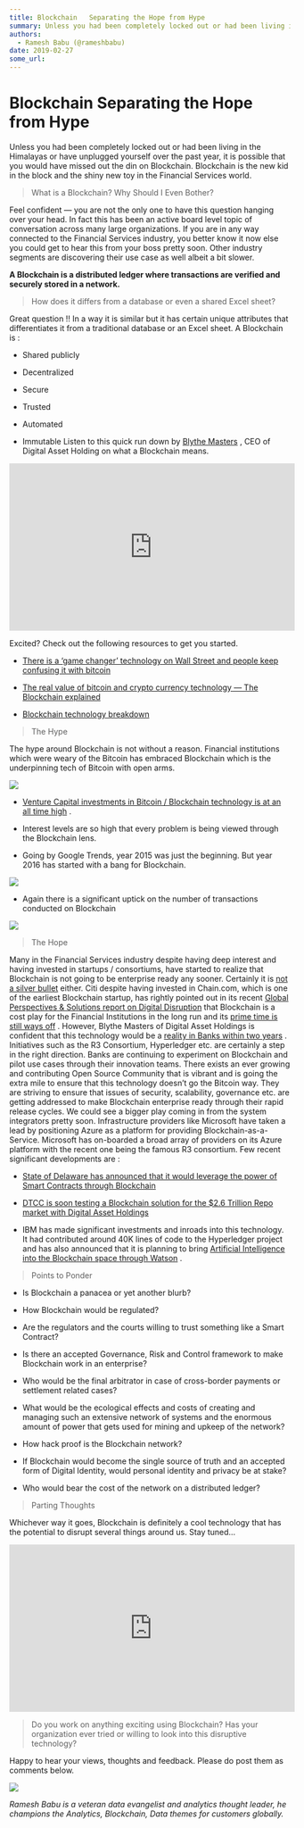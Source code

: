 ```yaml
---
title: Blockchain   Separating the Hope from Hype
summary: Unless you had been completely locked out or had been living in the Himalayas or have unplugged yourself over the past year, it is possible that you would have missed out the din on Blockchain. Blockchain is the new kid in the block and the shiny new toy in the Financial Services world. What is a Blockchain? Why Should I Even Bother? Feel confident — you are not the only one to have this question hanging over your head. In fact this has been an active board level topic of conversation across man
authors:
  - Ramesh Babu (@rameshbabu)
date: 2019-02-27
some_url: 
---
```


# Blockchain   Separating the Hope from Hype


Unless you had been completely locked out or had been living in the Himalayas or have unplugged yourself over the past year, it is possible that you would have missed out the din on Blockchain. Blockchain is the new kid in the block and the shiny new toy in the Financial Services world.
> What is a Blockchain? Why Should I Even Bother?

Feel confident — you are not the only one to have this question hanging over your head. In fact this has been an active board level topic of conversation across many large organizations. If you are in any way connected to the Financial Services industry, you better know it now else you could get to hear this from your boss pretty soon. Other industry segments are discovering their use case as well albeit a bit slower.
 
**A Blockchain is a distributed ledger where transactions are verified and securely stored in a network.**
 
> How does it differs from a database or even a shared Excel sheet?

Great question !! In a way it is similar but it has certain unique attributes that differentiates it from a traditional database or an Excel sheet.
A Blockchain is :



 * Shared publicly

 * Decentralized

 * Secure

 * Trusted

 * Automated

 * Immutable
Listen to this quick run down by 
[Blythe Masters](https://www.linkedin.com/in/blythemasters)
 , CEO of Digital Asset Holding on what a Blockchain means.

<iframe allowfullscreen="" frameborder="0" height="300" scrolling="no" src="https://www.youtube.com/embed/ycMCGBuDJLQ" width="512"></iframe>

Excited? Check out the following resources to get you started.



 *  [There is a ‘game changer’ technology on Wall Street and people keep confusing it with bitcoin](http://www.businessinsider.com/what-is-blockchain-2016-3) 

 *  [The real value of bitcoin and crypto currency technology — The Blockchain explained](https://www.youtube.com/watch?v=YIVAluSL9SU) 

 *  [Blockchain technology breakdown](https://followmyvote.com/infographics/blockchain-technology-breakdown-infographic/) 
> The Hype

The hype around Blockchain is not without a reason. Financial institutions which were weary of the Bitcoin has embraced Blockchain which is the underpinning tech of Bitcoin with open arms.

![](https://api.kauri.io:443/ipfs/QmRZiGPqukeuXqsuVQeKdzihUKZVj8VMKHz5e79quNQ867)




 *  [Venture Capital investments in Bitcoin / Blockchain technology is at an all time high](https://www.weusecoins.com/en/venture-capital-investments-in-bitcoin-and-blockchain-companies/) .

 * Interest levels are so high that every problem is being viewed through the Blockchain lens.

 * Going by Google Trends, year 2015 was just the beginning. But year 2016 has started with a bang for Blockchain.

![](https://api.kauri.io:443/ipfs/QmS795JwtefD7znkKDEzsrHKf3cfYdhEr82DJe5fmX9y6T)




 * Again there is a significant uptick on the number of transactions conducted on Blockchain

![](https://api.kauri.io:443/ipfs/Qmatvg9K5XSBcNRSfpMbpaxAwNqKMKM22tLk658WD91vBQ)

> The Hope

Many in the Financial Services industry despite having deep interest and having invested in startups / consortiums, have started to realize that Blockchain is not going to be enterprise ready any sooner. Certainly it is 
[not a silver bullet](https://www.linkedin.com/pulse/why-blockchain-silver-bullet-financial-services-dr-avtar-sehra)
 either.
Citi despite having invested in Chain.com, which is one of the earliest Blockchain startup, has rightly pointed out in its recent 
[Global Perspectives & Solutions report on Digital Disruption](https://ir.citi.com/SEBhgbdvxes95HWZMmFbjGiU%2FydQ9kbvEbHIruHR%2Fle%2F2Wza4cRvOQUNX8GBWVsV)
 that Blockchain is a cost play for the Financial Institutions in the long run and its 
[prime time is still ways off](http://blogs.wsj.com/moneybeat/2016/03/30/blockchains-primetime-still-a-ways-off-citi-says/)
 . However, Blythe Masters of Digital Asset Holdings is confident that this technology would be a 
[reality in Banks within two years](http://www.cnbc.com/2016/04/06/blockchain-in-banks-a-reality-in-less-than-2-years-blythe-masters.html)
 .
Initiatives such as the R3 Consortium, Hyperledger etc. are certainly a step in the right direction. Banks are continuing to experiment on Blockchain and pilot use cases through their innovation teams.
There exists an ever growing and contributing Open Source Community that is vibrant and is going the extra mile to ensure that this technology doesn’t go the Bitcoin way. They are striving to ensure that issues of security, scalability, governance etc. are getting addressed to make Blockchain enterprise ready through their rapid release cycles.
We could see a bigger play coming in from the system integrators pretty soon. Infrastructure providers like Microsoft have taken a lead by positioning Azure as a platform for providing Blockchain-as-a-Service. Microsoft has on-boarded a broad array of providers on its Azure platform with the recent one being the famous R3 consortium.
Few recent significant developments are :



 *  [State of Delaware has announced that it would leverage the power of Smart Contracts through Blockchain](http://www.prnewswire.com/news-releases/state-of-delaware-unveils-blockchain-initiative-to-leverage-potential-of-smart-contracts-300245870.html) 

 *  [DTCC is soon testing a Blockchain solution for the $2.6 Trillion Repo market with Digital Asset Holdings](https://bitcoinmagazine.com/articles/dtcc-and-digital-asset-holdings-to-test-blockchain-solutions-for-the-trillion-repo-market-1459358814) 

 * IBM has made significant investments and inroads into this technology. It had contributed around 40K lines of code to the Hyperledger project and has also announced that it is planning to bring [Artificial Intelligence into the Blockchain space through Watson](http://www.coindesk.com/ibm-watson-artificial-intelligence-blockchain/) .
> Points to Ponder




 * Is Blockchain a panacea or yet another blurb?

 * How Blockchain would be regulated?

 * Are the regulators and the courts willing to trust something like a Smart Contract?

 * Is there an accepted Governance, Risk and Control framework to make Blockchain work in an enterprise?

 * Who would be the final arbitrator in case of cross-border payments or settlement related cases?

 * What would be the ecological effects and costs of creating and managing such an extensive network of systems and the enormous amount of power that gets used for mining and upkeep of the network?

 * How hack proof is the Blockchain network?

 * If Blockchain would become the single source of truth and an accepted form of Digital Identity, would personal identity and privacy be at stake?

 * Who would bear the cost of the network on a distributed ledger?
> Parting Thoughts

Whichever way it goes, Blockchain is definitely a cool technology that has the potential to disrupt several things around us. Stay tuned…

<iframe allowfullscreen="" frameborder="0" height="300" scrolling="no" src="https://www.youtube.com/embed/OljQtssHsQI" width="512"></iframe>

> Do you work on anything exciting using Blockchain? Has your organization ever tried or willing to look into this disruptive technology?

Happy to hear your views, thoughts and feedback.
Please do post them as comments below.

![](https://api.kauri.io:443/ipfs/QmRfHKwL4ih1kXPnJUQsHG8TnxZoCCTom8trGmgAM98w2R)

 
_Ramesh Babu is a veteran data evangelist and analytics thought leader, he champions the Analytics, Blockchain, Data themes for customers globally._
 
